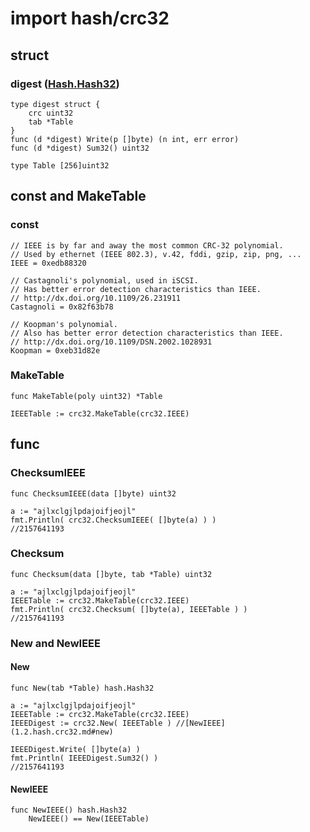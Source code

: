 # import hash/crc32

## struct
### digest ([Hash.Hash32](1.hash.md))
	type digest struct {
		crc uint32
		tab *Table
	}
	func (d *digest) Write(p []byte) (n int, err error)
	func (d *digest) Sum32() uint32

	type Table [256]uint32

## const and MakeTable
### const
	// IEEE is by far and away the most common CRC-32 polynomial.
	// Used by ethernet (IEEE 802.3), v.42, fddi, gzip, zip, png, ...
	IEEE = 0xedb88320

	// Castagnoli's polynomial, used in iSCSI.
	// Has better error detection characteristics than IEEE.
	// http://dx.doi.org/10.1109/26.231911
	Castagnoli = 0x82f63b78

	// Koopman's polynomial.
	// Also has better error detection characteristics than IEEE.
	// http://dx.doi.org/10.1109/DSN.2002.1028931
	Koopman = 0xeb31d82e
### MakeTable
	func MakeTable(poly uint32) *Table

	IEEETable := crc32.MakeTable(crc32.IEEE)

## func

### ChecksumIEEE
	func ChecksumIEEE(data []byte) uint32
	
	a := "ajlxclgjlpdajoifjeojl"
	fmt.Println( crc32.ChecksumIEEE( []byte(a) ) )
	//2157641193

### Checksum
	func Checksum(data []byte, tab *Table) uint32

	a := "ajlxclgjlpdajoifjeojl"
	IEEETable := crc32.MakeTable(crc32.IEEE)
	fmt.Println( crc32.Checksum( []byte(a), IEEETable ) )
	//2157641193
	
### New and NewIEEE
#### New
	func New(tab *Table) hash.Hash32

	a := "ajlxclgjlpdajoifjeojl"
	IEEETable := crc32.MakeTable(crc32.IEEE)
	IEEEDigest := crc32.New( IEEETable ) //[NewIEEE](1.2.hash.crc32.md#new)

	IEEEDigest.Write( []byte(a) )
	fmt.Println( IEEEDigest.Sum32() )
	//2157641193

#### NewIEEE
	func NewIEEE() hash.Hash32
		NewIEEE() == New(IEEETable)
